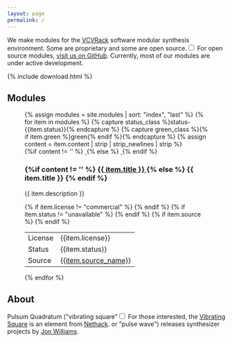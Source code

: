 ```yaml
---
layout: page
permalink: /
---
```


We make modules for the <a href="http://www.vcvrack.com/">VCVRack</a> software modular synthesis environment. Some are
proprietary and some are open source.<label for="sn-opensource" class="margin-toggle sidenote-number"></label><input type="checkbox" id="sn-opensource" class="margin-toggle">
<span class="sidenote">
  For open source modules, <a href="https://github.com/{{site.github_username}}">visit us on GitHub</a>.
</span>
Currently, most of our modules are under active development.

{% include download.html %}

## Modules

<figure class="fullwidth modules">
{% assign modules = site.modules | sort: "index", "last" %}
{% for item in modules %}
  {% capture status_class %}status-{{item.status}}{% endcapture %}
  {% capture green_class %}{% if item.green %}green{% endif %}{% endcapture %}
  {% assign content = item.content | strip | strip_newlines | strip %}
  <div class="module {{status_class}} {{green_class}}">
    {%if content != '' %}
      <a href="{{ item.url }}">
      <img src="/images/{{item.slug}}.png" alt="">
      </a>
      {% else %}
      <a href="{{ item.url }}">
      <img src="/images/{{item.slug}}.png" alt="">
      </a>
      {% endif %}
    <h3>
      {%if content != '' %}
        <a href="{{ item.url }}">
        {{ item.title }}
        </a>
      {% else %}
        {{ item.title }}
      {% endif %}
    </h3>
    <p>
      {{ item.description }}
    </p>
      <table>
        {% if item.license != "commercial" %}
          <tr>
            <td>License</td>
            <td>{{item.license}}</td>
          </tr>
        {% endif %}
        {% if item.status != "unavailable" %}
          <tr>
            <td>Status</td>
            <td>{{item.status}}</td>
          </tr>
        {% endif %}
        {% if item.source %}
          <tr>
            <td>
              Source
            </td>
            <td>
              <a href="{{item.source}}">{{item.source_name}}</a>
            </td>
          </tr>
        {% endif %}
      </table>
  </div>
{% endfor %}
</figure>


## About

Pulsum Quadratum ("vibrating square"<label for="sn-vs" class="margin-toggle sidenote-number"></label><input type="checkbox" id="sn-vs" class="margin-toggle">
<span class="sidenote">
  For those interested, the <a href="https://nethackwiki.com/wiki/Vibrating_square">Vibrating Square</a>
  is an element from <a href="https://en.wikipedia.org/wiki/NetHack">Nethack</a>.
</span>
 or "pulse wave") releases synthesizer
projects by <a href="https://jonwillia.ms/">Jon Williams</a>.


<!--
<ul>
  {% for post in site.posts %}
    <li>
      <a href="{{ post.url }}">{{ post.title }}</a>
      <span class="date">({{ post.date | date_to_string }})</span>
      {{ post.content}}
    </li>
  {% endfor %}
</ul>
-->
